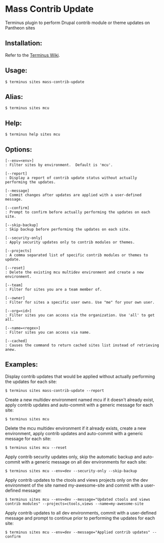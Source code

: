 # Mass Contrib Update
Terminus plugin to perform Drupal contrib module or theme updates on Pantheon sites

## Installation:
Refer to the [Terminus Wiki](https://github.com/pantheon-systems/terminus/wiki/Plugins).

## Usage:
```
$ terminus sites mass-contrib-update
```

## Alias:
```
$ terminus sites mcu
```

## Help:
```
$ terminus help sites mcu
```

## Options:
```
[--env=<env>]
: Filter sites by environment.  Default is 'mcu'.

[--report]
: Display a report of contrib update status without actually performing the updates.

[--message]
: Commit changes after updates are applied with a user-defined message.

[--confirm]
: Prompt to confirm before actually performing the updates on each site.

[--skip-backup]
: Skip backup before performing the updates on each site.

[--security-only]
: Apply security updates only to contrib modules or themes.

[--projects]
: A comma separated list of specific contrib modules or themes to update.

[--reset]
: Delete the existing mcu multidev environment and create a new environment.

[--team]
: Filter for sites you are a team member of.

[--owner]
: Filter for sites a specific user owns. Use "me" for your own user.

[--org=<id>]
: Filter sites you can access via the organization. Use 'all' to get all.

[--name=<regex>]
: Filter sites you can access via name.

[--cached]
: Causes the command to return cached sites list instead of retrieving anew.
```

## Examples:
Display contrib updates that would be applied without actually performing the updates for each site:
```
$ terminus sites mass-contrib-update --report
```
Create a new multidev environment named mcu if it doesn't already exist, apply contrib updates and auto-commit with a generic message for each site:
```
$ terminus sites mcu
```
Delete the mcu multidev environment if it already exists, create a new environment, apply contrib updates and auto-commit with a generic message for each site:
```
$ terminus sites mcu --reset
```
Apply contrib security updates only, skip the automatic backup and auto-commit with a generic message on all dev environments for each site:
```
$ terminus sites mcu --env=dev --security-only --skip-backup
```
Apply contrib updates to the ctools and views projects only on the dev environment of the site named my-awesome-site and commit with a user-defined message:
```
$ terminus sites mcu --env=dev --message="Updated ctools and views contrib modules" --projects=ctools,views --name=my-awesome-site
```
Apply contrib updates to all dev environments, commit with a user-defined message and prompt to continue prior to performing the updates for each site:
```
$ terminus sites mcu --env=dev --message="Applied contrib updates" --confirm
```
